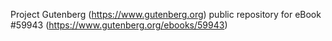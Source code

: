 Project Gutenberg (https://www.gutenberg.org) public repository for
eBook #59943 (https://www.gutenberg.org/ebooks/59943)
